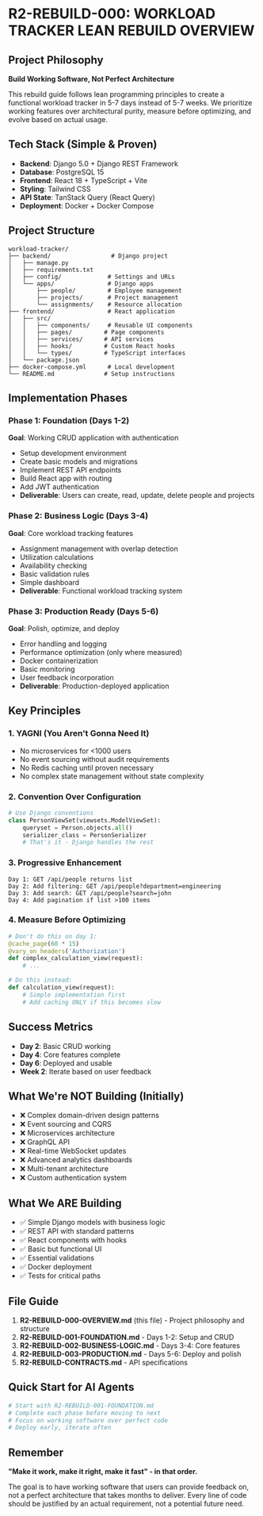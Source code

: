 # R2-REBUILD-000: WORKLOAD TRACKER LEAN REBUILD OVERVIEW

## Project Philosophy
**Build Working Software, Not Perfect Architecture**

This rebuild guide follows lean programming principles to create a functional workload tracker in 5-7 days instead of 5-7 weeks. We prioritize working features over architectural purity, measure before optimizing, and evolve based on actual usage.

## Tech Stack (Simple & Proven)
- **Backend**: Django 5.0 + Django REST Framework
- **Database**: PostgreSQL 15
- **Frontend**: React 18 + TypeScript + Vite
- **Styling**: Tailwind CSS
- **API State**: TanStack Query (React Query)
- **Deployment**: Docker + Docker Compose

## Project Structure
```
workload-tracker/
├── backend/                 # Django project
│   ├── manage.py
│   ├── requirements.txt
│   ├── config/             # Settings and URLs
│   └── apps/               # Django apps
│       ├── people/         # Employee management
│       ├── projects/       # Project management
│       └── assignments/    # Resource allocation
├── frontend/               # React application
│   ├── src/
│   │   ├── components/     # Reusable UI components
│   │   ├── pages/         # Page components
│   │   ├── services/      # API services
│   │   ├── hooks/         # Custom React hooks
│   │   └── types/         # TypeScript interfaces
│   └── package.json
├── docker-compose.yml      # Local development
└── README.md              # Setup instructions
```

## Implementation Phases

### Phase 1: Foundation (Days 1-2)
**Goal**: Working CRUD application with authentication
- Setup development environment
- Create basic models and migrations
- Implement REST API endpoints
- Build React app with routing
- Add JWT authentication
- **Deliverable**: Users can create, read, update, delete people and projects

### Phase 2: Business Logic (Days 3-4)
**Goal**: Core workload tracking features
- Assignment management with overlap detection
- Utilization calculations
- Availability checking
- Basic validation rules
- Simple dashboard
- **Deliverable**: Functional workload tracking system

### Phase 3: Production Ready (Days 5-6)
**Goal**: Polish, optimize, and deploy
- Error handling and logging
- Performance optimization (only where measured)
- Docker containerization
- Basic monitoring
- User feedback incorporation
- **Deliverable**: Production-deployed application

## Key Principles

### 1. YAGNI (You Aren't Gonna Need It)
- No microservices for <1000 users
- No event sourcing without audit requirements
- No Redis caching until proven necessary
- No complex state management without state complexity

### 2. Convention Over Configuration
```python
# Use Django conventions
class PersonViewSet(viewsets.ModelViewSet):
    queryset = Person.objects.all()
    serializer_class = PersonSerializer
    # That's it - Django handles the rest
```

### 3. Progressive Enhancement
```
Day 1: GET /api/people returns list
Day 2: Add filtering: GET /api/people?department=engineering
Day 3: Add search: GET /api/people?search=john
Day 4: Add pagination if list >100 items
```

### 4. Measure Before Optimizing
```python
# Don't do this on day 1:
@cache_page(60 * 15)
@vary_on_headers('Authorization')
def complex_calculation_view(request):
    # ...

# Do this instead:
def calculation_view(request):
    # Simple implementation first
    # Add caching ONLY if this becomes slow
```

## Success Metrics
- **Day 2**: Basic CRUD working
- **Day 4**: Core features complete
- **Day 6**: Deployed and usable
- **Week 2**: Iterate based on user feedback

## What We're NOT Building (Initially)
- ❌ Complex domain-driven design patterns
- ❌ Event sourcing and CQRS
- ❌ Microservices architecture
- ❌ GraphQL API
- ❌ Real-time WebSocket updates
- ❌ Advanced analytics dashboards
- ❌ Multi-tenant architecture
- ❌ Custom authentication system

## What We ARE Building
- ✅ Simple Django models with business logic
- ✅ REST API with standard patterns
- ✅ React components with hooks
- ✅ Basic but functional UI
- ✅ Essential validations
- ✅ Docker deployment
- ✅ Tests for critical paths

## File Guide
1. **R2-REBUILD-000-OVERVIEW.md** (this file) - Project philosophy and structure
2. **R2-REBUILD-001-FOUNDATION.md** - Days 1-2: Setup and CRUD
3. **R2-REBUILD-002-BUSINESS-LOGIC.md** - Days 3-4: Core features
4. **R2-REBUILD-003-PRODUCTION.md** - Days 5-6: Deploy and polish
5. **R2-REBUILD-CONTRACTS.md** - API specifications

## Quick Start for AI Agents
```bash
# Start with R2-REBUILD-001-FOUNDATION.md
# Complete each phase before moving to next
# Focus on working software over perfect code
# Deploy early, iterate often
```

## Remember
**"Make it work, make it right, make it fast" - in that order.**

The goal is to have working software that users can provide feedback on, not a perfect architecture that takes months to deliver. Every line of code should be justified by an actual requirement, not a potential future need.